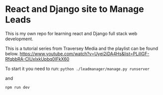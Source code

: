 # React and Django site to Manage Leads


This is my own repo for learning react and Django full stack web development.

This is a tutorial series from Traversey Media and the playlist can be found below. 
https://www.youtube.com/watch?v=Uyei2iDA4Hs&list=PLillGF-RfqbbRA-CIUxlxkUpbq0IFkX60

To start it you need to run: 
`python ./leadmanager/manage.py runserver`

and 

`npm run dev`
